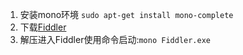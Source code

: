 ﻿1. 安装mono环境 `sudo apt-get install mono-complete`
2. 下载[Fiddler](http://fiddler.wikidot.com/mono)
3. 解压进入Fiddler使用命令启动:`mono Fiddler.exe`